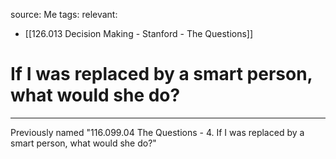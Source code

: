 source: Me
tags:
relevant:
- [[126.013 Decision Making - Stanford - The Questions]]

# If I was replaced by a smart person, what would she do?

---
Previously named "116.099.04 The Questions - 4. If I was replaced by a smart person, what would she do?"